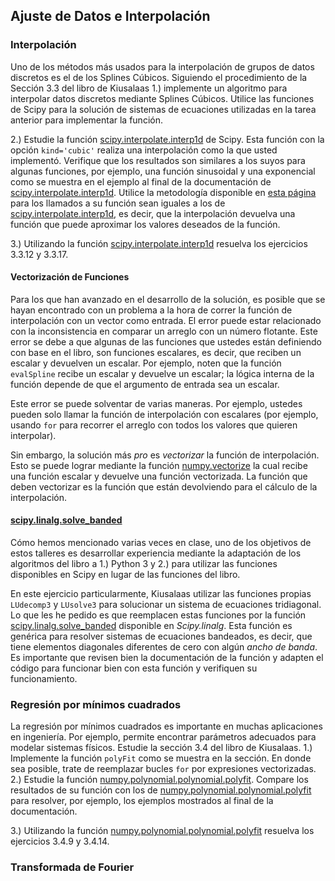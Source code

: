 ## Ajuste de Datos e Interpolación

### Interpolación

Uno de los métodos más usados para la interpolación de grupos de datos discretos es el de los Splines Cúbicos. Siguiendo el procedimiento de la Sección 3.3 del libro de Kiusalaas 1.) implemente un algoritmo para interpolar datos discretos mediante Splines Cúbicos. Utilice las funciones de Scipy para la solución de sistemas de ecuaciones utilizadas en la tarea anterior para implementar la función.  

2.) Estudie la función [scipy.interpolate.interp1d](https://docs.scipy.org/doc/scipy/reference/generated/scipy.interpolate.interp1d.html#scipy.interpolate.interp1d) de Scipy. Esta función con la opción `kind='cubic'` realiza una interpolación como la que usted implementó. Verifique que los resultados son similares a los suyos para algunas funciones, por ejemplo, una función sinusoidal y una exponencial como se muestra en el ejemplo al final de la documentación de [scipy.interpolate.interp1d](https://docs.scipy.org/doc/scipy/reference/generated/scipy.interpolate.interp1d.html#scipy.interpolate.interp1d). Utilice la metodología disponible en [esta página](https://stackoverflow.com/questions/14261474/how-do-i-write-a-function-that-returns-another-function) para los llamados a su función sean iguales a los de [scipy.interpolate.interp1d](https://docs.scipy.org/doc/scipy/reference/generated/scipy.interpolate.interp1d.html#scipy.interpolate.interp1d), es decir, que la interpolación devuelva una función que puede aproximar los valores deseados de la función.  

3.) Utilizando la función [scipy.interpolate.interp1d](https://docs.scipy.org/doc/scipy/reference/generated/scipy.interpolate.interp1d.html#scipy.interpolate.interp1d) resuelva los ejercicios 3.3.12 y 3.3.17.

#### Vectorización de Funciones

Para los que han avanzado en el desarrollo de la solución, es posible que se hayan encontrado con un problema a la hora de correr la función de interpolación con un vector como entrada. El error puede estar relacionado con la inconsistencia en comparar un arreglo con un número flotante. Este error se debe a que algunas de las funciones que ustedes están definiendo con base en el libro, son funciones escalares, es decir, que reciben un escalar y devuelven un escalar. Por ejemplo, noten que la función `evalSpline` recibe un escalar y devuelve un escalar; la lógica interna de la función depende de que el argumento de entrada sea un escalar.  

Este error se puede solventar de varias maneras. Por ejemplo, ustedes pueden solo llamar la función de interpolación con escalares (por ejemplo, usando `for` para recorrer el arreglo con todos los valores que quieren interpolar).  

Sin embargo, la solución más *pro* es *vectorizar* la función de interpolación. Esto se puede lograr mediante la función [numpy.vectorize](https://docs.scipy.org/doc/numpy/reference/generated/numpy.vectorize.html) la cual recibe una función escalar y devuelve una función vectorizada. La función que deben vectorizar es la función que están devolviendo para el cálculo de la interpolación.  

#### [scipy.linalg.solve_banded](https://docs.scipy.org/doc/scipy/reference/generated/scipy.linalg.solve_banded.html)

Cómo hemos mencionado varias veces en clase, uno de los objetivos de estos talleres es desarrollar experiencia mediante la adaptación de los algoritmos del libro a 1.) Python 3 y 2.) para utilizar las funciones disponibles en Scipy en lugar de las funciones del libro.  

En este ejercicio particularmente, Kiusalaas utilizar las funciones propias `LUdecomp3` y `LUsolve3` para solucionar un sistema de ecuaciones tridiagonal. Lo que les he pedido es que reemplacen estas funciones por la función [scipy.linalg.solve_banded](https://docs.scipy.org/doc/scipy/reference/generated/scipy.linalg.solve_banded.html) disponible en *Scipy.linalg*. Esta función es genérica para resolver sistemas de ecuaciones bandeados, es decir, que tiene elementos diagonales diferentes de cero con algún *ancho de banda*. Es importante que revisen bien la documentación de la función y adapten el código para funcionar bien con esta función y verifiquen su funcionamiento.  

### Regresión por mínimos cuadrados

La regresión por mínimos cuadrados es importante en muchas aplicaciones en ingeniería. Por ejemplo, permite encontrar parámetros adecuados para modelar sistemas físicos. Estudie la sección 3.4 del libro de Kiusalaas. 1.) Implemente la función `polyFit` como se muestra en la sección. En donde sea posible, trate de reemplazar bucles `for` por expresiones vectorizadas.  
2.) Estudie la función [numpy.polynomial.polynomial.polyfit](https://docs.scipy.org/doc/numpy-1.15.0/reference/generated/numpy.polynomial.polynomial.polyfit.html#numpy.polynomial.polynomial.polyfit). Compare los resultados de su función con los de [numpy.polynomial.polynomial.polyfit](https://docs.scipy.org/doc/numpy-1.15.0/reference/generated/numpy.polynomial.polynomial.polyfit.html#numpy.polynomial.polynomial.polyfit) para resolver, por ejemplo, los ejemplos mostrados al final de la documentación.  

3.) Utilizando la función [numpy.polynomial.polynomial.polyfit](https://docs.scipy.org/doc/numpy-1.15.0/reference/generated/numpy.polynomial.polynomial.polyfit.html#numpy.polynomial.polynomial.polyfit) resuelva los ejercicios 3.4.9 y 3.4.14.  


### Transformada de Fourier

